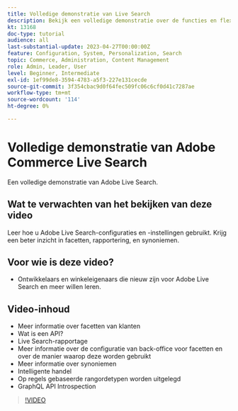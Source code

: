 ```yaml
---
title: Volledige demonstratie van Live Search
description: Bekijk een volledige demonstratie over de functies en flexibiliteit van Live Search
kt: 13168
doc-type: tutorial
audience: all
last-substantial-update: 2023-04-27T00:00:00Z
feature: Configuration, System, Personalization, Search
topic: Commerce, Administration, Content Management
role: Admin, Leader, User
level: Beginner, Intermediate
exl-id: 1ef99de8-3594-4783-a5f3-227e131cecde
source-git-commit: 3f354cbac9d0f64fec509fc06c6cf0d41c7287ae
workflow-type: tm+mt
source-wordcount: '114'
ht-degree: 0%

---
```


# Volledige demonstratie van Adobe Commerce Live Search

Een volledige demonstratie van Adobe Live Search.

## Wat te verwachten van het bekijken van deze video

Leer hoe u Adobe Live Search-configuraties en -instellingen gebruikt. Krijg een beter inzicht in facetten, rapportering, en synoniemen.

## Voor wie is deze video?

* Ontwikkelaars en winkeleigenaars die nieuw zijn voor Adobe Live Search en meer willen leren.

## Video-inhoud

* Meer informatie over facetten van klanten
* Wat is een API?
* Live Search-rapportage
* Meer informatie over de configuratie van back-office voor facetten en over de manier waarop deze worden gebruikt
* Meer informatie over synoniemen
* Intelligente handel
* Op regels gebaseerde rangordetypen worden uitgelegd
* GraphQL API Introspection

>[!VIDEO](https://video.tv.adobe.com/v/3418996?learn=on)
